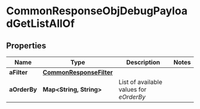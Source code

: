 

# CommonResponseObjDebugPayloadGetListAllOf


## Properties

| Name | Type | Description | Notes |
|------------ | ------------- | ------------- | -------------|
|**aFilter** | [**CommonResponseFilter**](CommonResponseFilter.md) |  |  |
|**aOrderBy** | **Map&lt;String, String&gt;** | List of available values for *eOrderBy* |  |



